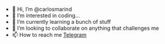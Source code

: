 - 👋 Hi, I’m @carlosmarind
- 👀 I’m interested in coding... 
- 🌱 I’m currently learning a bunch of stuff
- 💞️ I’m looking to collaborate on anything that challenges me
- 📫 How to reach me [Telegram](https://t.me/carlosmarindiaz)

<!---
carlosmarind/carlosmarind is a ✨ special ✨ repository because its `README.md` (this file) appears on your GitHub profile.
You can click the Preview link to take a look at your changes.
--->
